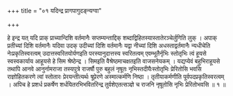 +++
title = "०१ यदिन्द्र प्रागपागुदङ्न्यग्वा"

+++

हे इन्द्र यत् यदि प्राक् प्राच्यान्दिशि वर्तमानैः सप्तम्यन्ताद्दिक् शब्दाद्विहितस्यास्तातेरञ्चेर्लुगिति लुक् । अपाक् प्रतीच्यां दिशि वर्तमानैः यदिवा उदक् उदीच्यां दिशि वर्तमानैः यद्वा नीच्यां दिशि अधस्ताद्वर्तमानैः न्यधीचेति नेःप्रकृतिस्वरत्वम् उदात्तस्वरितयोर्यणइति परस्यानुदात्तस्य स्वरितत्वम् एवम्भूतैर्नृभिः स्तोतृभिः त्वं हूयसे स्वस्वकार्याय आहूयसे हे सिम श्रेष्ठेन्द्र । सिमइति वैश्रेष्ठमाचक्षतइति वाजसनेयकम् । यद्यप्येवं बहुभिराहूयसे तथापि आनवे आनुर्नामराजा तस्यपुत्रे राजर्षौ पुरु बहुलं नृषूतः नृभिस्तदीयैःस्तोतृभिः प्रेरितोसि भवसि राज्ञोहितकरणे त्वां स्तोतारः प्रेरयन्तीत्यर्थः षूप्रेरणे अस्मात्कर्मणि निष्ठा । तृतीयाकर्मणीति पूर्वपदप्रकृतिस्वरत्वम् । अपिच हे प्रशर्ध प्रकर्षेण शर्धयितरभिभवितरिन्द्र तुर्वशेएतत्सञ्ज्ञे च राजनि नृषूतोसि नृभिः प्रेरितोभवसि ॥ १ ॥